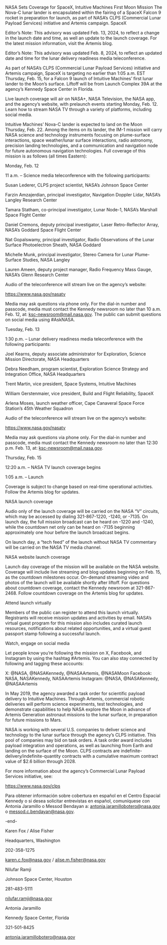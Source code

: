 NASA Sets Coverage for SpaceX, Intuitive Machines First Moon Mission 
 The Nova-C lunar lander is encapsulated within the fairing of a SpaceX Falcon 9 rocket in preparation for launch, as part of NASA’s CLPS (Commercial Lunar Payload Services) initiative and Artemis campaign. SpaceX

Editor’s Note: This advisory was updated Feb. 13, 2024, to reflect a change in the launch date and time, as well an update to the launch coverage. For the latest mission information, visit the Artemis blog.

Editor’s Note: This advisory was updated Feb. 8, 2024, to reflect an updated date and time for the lunar delivery readiness media teleconference.

As part of NASA’s CLPS (Commercial Lunar Payload Services) initiative and Artemis campaign, SpaceX is targeting no earlier than 1:05 a.m. EST Thursday, Feb. 15, for a Falcon 9 launch of Intuitive Machines’ first lunar lander to the Moon’s surface. Liftoff will be from Launch Complex 39A at the agency’s Kennedy Space Center in Florida.

Live launch coverage will air on NASA+, NASA Television, the NASA app, and the agency’s website, with prelaunch events starting Monday, Feb. 12. Learn how to stream NASA TV through a variety of platforms, including social media.

Intuitive Machines’ Nova-C lander is expected to land on the Moon Thursday, Feb. 22. Among the items on its lander, the IM-1 mission will carry NASA science and technology instruments focusing on plume-surface interactions, space weather/lunar surface interactions, radio astronomy, precision landing technologies, and a communication and navigation node for future autonomous navigation technologies. Full coverage of this mission is as follows (all times Eastern):

Monday, Feb. 12

11 a.m. – Science media teleconference with the following participants:

Susan Lederer, CLPS project scientist, NASA’s Johnson Space Center

Farzin Amzajerdian, principal investigator, Navigation Doppler Lidar, NASA’s Langley Research Center

Tamara Statham, co-principal investigator, Lunar Node-1, NASA’s Marshall Space Flight Center

Daniel Cremons, deputy principal investigator, Laser Retro-Reflector Array, NASA’s Goddard Space Flight Center

Nat Gopalswamy, principal investigator, Radio Observations of the Lunar Surface Photoelectron Sheath, NASA Goddard

Michelle Munk, principal investigator, Stereo Camera for Lunar Plume-Surface Studies, NASA Langley

Lauren Ameen, deputy project manager, Radio Frequency Mass Gauge, NASA’s Glenn Research Center

Audio of the teleconference will stream live on the agency’s website:

https://www.nasa.gov/nasatv

Media may ask questions via phone only. For the dial-in number and passcode, media must contact the Kennedy newsroom no later than 10 a.m. Feb. 12, at: ksc-newsroom@mail.nasa.gov. The public can submit questions on social media using #AskNASA.

Tuesday, Feb. 13

1:30 p.m. – Lunar delivery readiness media teleconference with the following participants:

Joel Kearns, deputy associate administrator for Exploration, Science Mission Directorate, NASA Headquarters

Debra Needham, program scientist, Exploration Science Strategy and Integration Office, NASA Headquarters

Trent Martin, vice president, Space Systems, Intuitive Machines

William Gerstenmaier, vice president, Build and Flight Reliability, SpaceX

Arlena Moses, launch weather officer, Cape Canaveral Space Force Station’s 45th Weather Squadron

Audio of the teleconference will stream live on the agency’s website:

https://www.nasa.gov/nasatv

Media may ask questions via phone only. For the dial-in number and passcode, media must contact the Kennedy newsroom no later than 12:30 p.m. Feb. 13, at: ksc-newsroom@mail.nasa.gov.

Thursday, Feb. 15

12:20 a.m. – NASA TV launch coverage begins

1:05 a.m. – Launch

Coverage is subject to change based on real-time operational activities. Follow the Artemis blog for updates.

NASA launch coverage

Audio only of the launch coverage will be carried on the NASA “V” circuits, which may be accessed by dialing 321-867-1220, -1240, or -7135. On launch day, the full mission broadcast can be heard on -1220 and -1240, while the countdown net only can be heard on -7135 beginning approximately one hour before the launch broadcast begins.

On launch day, a “tech feed” of the launch without NASA TV commentary will be carried on the NASA TV media channel.

NASA website launch coverage

Launch day coverage of the mission will be available on the NASA website. Coverage will include live streaming and blog updates beginning on Feb. 15, as the countdown milestones occur. On-demand streaming video and photos of the launch will be available shortly after liftoff. For questions about countdown coverage, contact the Kennedy newsroom at 321-867-2468. Follow countdown coverage on the Artemis blog for updates.

Attend launch virtually

Members of the public can register to attend this launch virtually. Registrants will receive mission updates and activities by email. NASA’s virtual guest program for this mission also includes curated launch resources, notifications about related opportunities, and a virtual guest passport stamp following a successful launch.

Watch, engage on social media

Let people know you’re following the mission on X, Facebook, and Instagram by using the hashtag #Artemis. You can also stay connected by following and tagging these accounts:

X: @NASA, @NASAKennedy, @NASAArtemis, @NASAMoon Facebook: NASA, NASAKennedy, NASAArtemis Instagram: @NASA, @NASAKennedy, @NASAArtemis

In May 2019, the agency awarded a task order for scientific payload delivery to Intuitive Machines. Through Artemis, commercial robotic deliveries will perform science experiments, test technologies, and demonstrate capabilities to help NASA explore the Moon in advance of Artemis Generation astronaut missions to the lunar surface, in preparation for future missions to Mars.

NASA is working with several U.S. companies to deliver science and technology to the lunar surface through the agency’s CLPS initiative. This pool of companies may bid on task orders. A task order award includes payload integration and operations, as well as launching from Earth and landing on the surface of the Moon. CLPS contracts are indefinite-delivery/indefinite-quantity contracts with a cumulative maximum contract value of $2.6 billion through 2028.

For more information about the agency’s Commercial Lunar Payload Services initiative, see:

https://www.nasa.gov/clps

Para obtener información sobre cobertura en español en el Centro Espacial Kennedy o si desea solicitar entrevistas en español, comuníquese con Antonia Jaramillo o Messod Bendayan a: antonia.jaramillobotero@nasa.gov o messod.c.bendayan@nasa.gov.

-end-

Karen Fox / Alise Fisher

Headquarters, Washington

202-358-1275

karen.c.fox@nasa.gov / alise.m.fisher@nasa.gov

Nilufar Ramji

Johnson Space Center, Houston

281-483-5111

nilufar.ramji@nasa.gov

Antonia Jaramillo

Kennedy Space Center, Florida

321-501-8425

antonia.jaramillobotero@nasa.gov
